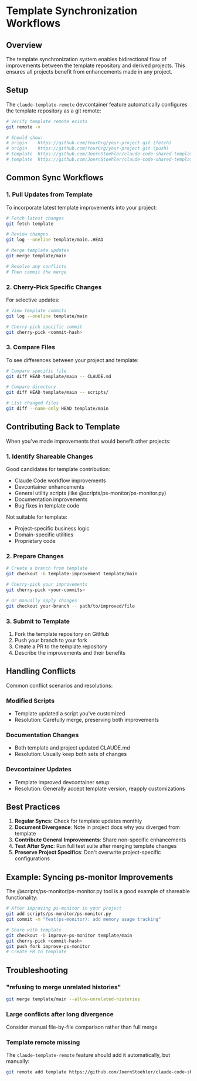 # Template Synchronization Workflows

## Overview

The template synchronization system enables bidirectional flow of improvements between the template repository and derived projects. This ensures all projects benefit from enhancements made in any project.

## Setup

The `claude-template-remote` devcontainer feature automatically configures the template repository as a git remote:

```bash
# Verify template remote exists
git remote -v

# Should show:
# origin    https://github.com/YourOrg/your-project.git (fetch)
# origin    https://github.com/YourOrg/your-project.git (push)
# template  https://github.com/JoernStoehler/claude-code-shared-templates.git (fetch)
# template  https://github.com/JoernStoehler/claude-code-shared-templates.git (push)
```

## Common Sync Workflows

### 1. Pull Updates from Template

To incorporate latest template improvements into your project:

```bash
# Fetch latest changes
git fetch template

# Review changes
git log --oneline template/main..HEAD

# Merge template updates
git merge template/main

# Resolve any conflicts
# Then commit the merge
```

### 2. Cherry-Pick Specific Changes

For selective updates:

```bash
# View template commits
git log --oneline template/main

# Cherry-pick specific commit
git cherry-pick <commit-hash>
```

### 3. Compare Files

To see differences between your project and template:

```bash
# Compare specific file
git diff HEAD template/main -- CLAUDE.md

# Compare directory
git diff HEAD template/main -- scripts/

# List changed files
git diff --name-only HEAD template/main
```

## Contributing Back to Template

When you've made improvements that would benefit other projects:

### 1. Identify Shareable Changes

Good candidates for template contribution:
- Claude Code workflow improvements
- Devcontainer enhancements  
- General utility scripts (like @scripts/ps-monitor/ps-monitor.py)
- Documentation improvements
- Bug fixes in template code

Not suitable for template:
- Project-specific business logic
- Domain-specific utilities
- Proprietary code

### 2. Prepare Changes

```bash
# Create a branch from template
git checkout -b template-improvement template/main

# Cherry-pick your improvements
git cherry-pick <your-commits>

# Or manually apply changes
git checkout your-branch -- path/to/improved/file
```

### 3. Submit to Template

1. Fork the template repository on GitHub
2. Push your branch to your fork
3. Create a PR to the template repository
4. Describe the improvements and their benefits

## Handling Conflicts

Common conflict scenarios and resolutions:

### Modified Scripts
- Template updated a script you've customized
- Resolution: Carefully merge, preserving both improvements

### Documentation Changes
- Both template and project updated CLAUDE.md
- Resolution: Usually keep both sets of changes

### Devcontainer Updates
- Template improved devcontainer setup
- Resolution: Generally accept template version, reapply customizations

## Best Practices

1. **Regular Syncs**: Check for template updates monthly
2. **Document Divergence**: Note in project docs why you diverged from template
3. **Contribute General Improvements**: Share non-specific enhancements
4. **Test After Sync**: Run full test suite after merging template changes
5. **Preserve Project Specifics**: Don't overwrite project-specific configurations

## Example: Syncing ps-monitor Improvements

The @scripts/ps-monitor/ps-monitor.py tool is a good example of shareable functionality:

```bash
# After improving ps-monitor in your project
git add scripts/ps-monitor/ps-monitor.py
git commit -m "feat(ps-monitor): add memory usage tracking"

# Share with template
git checkout -b improve-ps-monitor template/main
git cherry-pick <commit-hash>
git push fork improve-ps-monitor
# Create PR to template
```

## Troubleshooting

### "refusing to merge unrelated histories"
```bash
git merge template/main --allow-unrelated-histories
```

### Large conflicts after long divergence
Consider manual file-by-file comparison rather than full merge

### Template remote missing
The `claude-template-remote` feature should add it automatically, but manually:
```bash
git remote add template https://github.com/JoernStoehler/claude-code-shared-templates.git
```